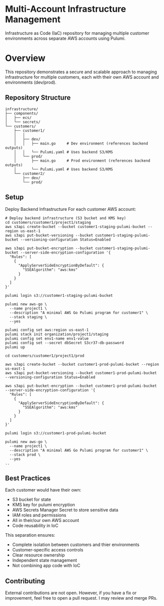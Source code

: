 # Multi-Account Infrastructure Management

Infrastructure as Code (IaC) repository for managing multiple customer environments across separate AWS accounts using Pulumi.

# Overview

This repository demonstrates a secure and scalable approach to managing infrastructure for multiple customers, each with their own AWS account and environments (dev/prod).

## Repository Structure

```
infrastructure/
├── components/
│   ├── ecs/
│   └── secrets/
└── customers/
    ├── customer1/
    │   │
    │   ├── dev/
    │   │   ├── main.go     # Dev environment (references backend outputs)
    │   │   └── Pulumi.yaml # Uses backend S3/KMS
    │   └── prod/
    │       ├── main.go     # Prod environment (references backend outputs)
    │       └── Pulumi.yaml # Uses backend S3/KMS
    └── customer2/
        ├── dev/
        └── prod/
```

## Setup

Deploy Backend Infrastructure
For each customer AWS account:

```
# Deploy backend infrastructure (S3 bucket and KMS key)
cd customers/customer1/project1/staging
aws s3api create-bucket --bucket customer1-staging-pulumi-bucket --region us-east-1
aws s3api put-bucket-versioning --bucket customer1-staging-pulumi-bucket --versioning-configuration Status=Enabled

aws s3api put-bucket-encryption --bucket customer1-staging-pulumi-bucket --server-side-encryption-configuration '{
  "Rules": [
    {
      "ApplyServerSideEncryptionByDefault": {
        "SSEAlgorithm": "aws:kms"
      }
    }
  ]
}'

pulumi login s3://customer1-staging-pulumi-bucket

pulumi new aws-go \
  --name project1 \
  --description "A minimal AWS Go Pulumi program for customer1" \
  --stack staging \
  --yes

pulumi config set aws:region us-east-1
pulumi stack init organization/project1/staging
pulumi config set env1-name env1-value
pulumi config set --secret dbSecret S3cr37-db-password
pulumi up

cd customers/customer1/project1/prod

aws s3api create-bucket --bucket customer1-prod-pulumi-bucket --region us-east-1
aws s3api put-bucket-versioning --bucket customer1-prod-pulumi-bucket --versioning-configuration Status=Enabled

aws s3api put-bucket-encryption --bucket customer1-prod-pulumi-bucket --server-side-encryption-configuration '{
  "Rules": [
    {
      "ApplyServerSideEncryptionByDefault": {
        "SSEAlgorithm": "aws:kms"
      }
    }
  ]
}'

pulumi login s3://customer1-prod-pulumi-bucket

pulumi new aws-go \
  --name project1 \
  --description "A minimal AWS Go Pulumi program for customer1" \
  --stack prod \
  --yes
..

```

## Best Practices

Each customer would have their own:

- S3 bucket for state
- KMS key for pulumi encryption
- AWS Secrets Manager Secret to store sensitive data
- IAM roles and permissions
- All in their/our own AWS account
- Code reusability in IoC

This separation ensures:

- Complete isolation between customers and thier environments
- Customer-specific access controls
- Clear resource ownership
- Independent state management
- Not combining app code with IoC

## Contributing

External contributions are not open. However, if you have a fix or improvement, feel free to open a pull request. I may review and merge PRs.

